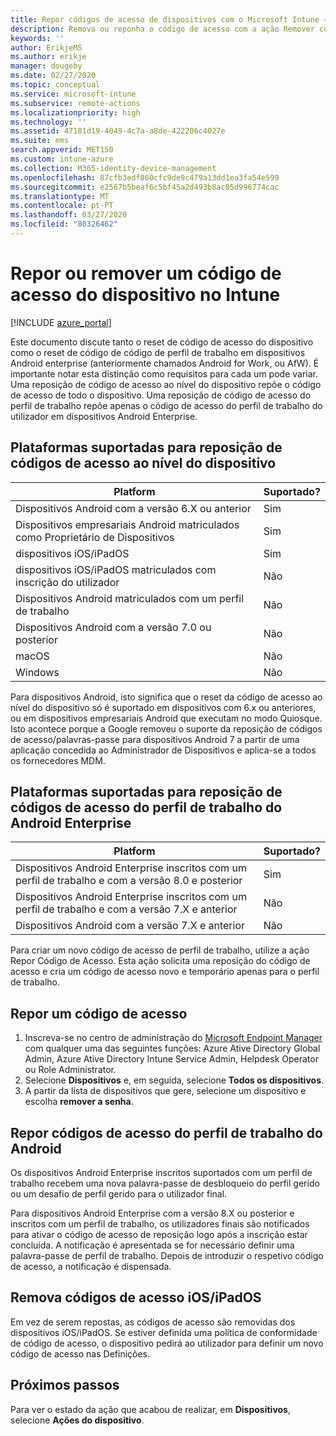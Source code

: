 ```yaml
---
title: Repor códigos de acesso de dispositivos com o Microsoft Intune – Azure | Microsoft Docs
description: Remova ou reponha o código de acesso com a ação Remover código de acesso nos dispositivos dos quais faça a gestão ou monitorização com o Intune.
keywords: ''
author: ErikjeMS
ms.author: erikje
manager: dougeby
ms.date: 02/27/2020
ms.topic: conceptual
ms.service: microsoft-intune
ms.subservice: remote-actions
ms.localizationpriority: high
ms.technology: ''
ms.assetid: 47181d19-4049-4c7a-a8de-422206c4027e
ms.suite: ems
search.appverid: MET150
ms.custom: intune-azure
ms.collection: M365-identity-device-management
ms.openlocfilehash: 87cfb3edf860cfc9de9c479a13dd1ea3fa54e599
ms.sourcegitcommit: e2567b5beaf6c5bf45a2d493b8ac05d996774cac
ms.translationtype: MT
ms.contentlocale: pt-PT
ms.lasthandoff: 03/27/2020
ms.locfileid: "80326462"
---
```

# <a name="reset-or-remove-a-device-passcode-in-intune"></a>Repor ou remover um código de acesso do dispositivo no Intune

[!INCLUDE [azure_portal](../includes/azure_portal.md)]

Este documento discute tanto o reset de código de acesso do dispositivo como o reset de código de código de perfil de trabalho em dispositivos Android enterprise (anteriormente chamados Android for Work, ou AfW). É importante notar esta distinção como requisitos para cada um pode variar. Uma reposição de código de acesso ao nível do dispositivo repõe o código de acesso de todo o dispositivo. Uma reposição de código de acesso do perfil de trabalho repõe apenas o código de acesso do perfil de trabalho do utilizador em dispositivos Android Enterprise.

## <a name="supported-platforms-for-device-level-passcode-reset"></a>Plataformas suportadas para reposição de códigos de acesso ao nível do dispositivo

| Platform | Suportado? |
| ---- | ---- |
| Dispositivos Android com a versão 6.X ou anterior | Sim |
| Dispositivos empresariais Android matriculados como Proprietário de Dispositivos | Sim |
| dispositivos iOS/iPadOS | Sim |
| dispositivos iOS/iPadOS matriculados com inscrição do utilizador | Não |
| Dispositivos Android matriculados com um perfil de trabalho | Não |
| Dispositivos Android com a versão 7.0 ou posterior | Não |
| macOS | Não |
| Windows | Não |

Para dispositivos Android, isto significa que o reset da código de acesso ao nível do dispositivo só é suportado em dispositivos com 6.x ou anteriores, ou em dispositivos empresariais Android que executam no modo Quiosque. Isto acontece porque a Google removeu o suporte da reposição de códigos de acesso/palavras-passe para dispositivos Android 7 a partir de uma aplicação concedida ao Administrador de Dispositivos e aplica-se a todos os fornecedores MDM.

## <a name="supported-platforms-for-android-enterprise-work-profile-passcode-reset"></a>Plataformas suportadas para reposição de códigos de acesso do perfil de trabalho do Android Enterprise

| Platform | Suportado? |
| ---- | ---- |
| Dispositivos Android Enterprise inscritos com um perfil de trabalho e com a versão 8.0 e posterior | Sim |
| Dispositivos Android Enterprise inscritos com um perfil de trabalho e com a versão 7.X e anterior | Não |
| Dispositivos Android com a versão 7.X e anterior | Não |

Para criar um novo código de acesso de perfil de trabalho, utilize a ação Repor Código de Acesso. Esta ação solicita uma reposição do código de acesso e cria um código de acesso novo e temporário apenas para o perfil de trabalho. 

## <a name="reset-a-passcode"></a>Repor um código de acesso


1. Inscreva-se no centro de administração do [Microsoft Endpoint Manager](https://go.microsoft.com/fwlink/?linkid=2109431) com qualquer uma das seguintes funções: Azure Ative Directory Global Admin, Azure Ative Directory Intune Service Admin, Helpdesk Operator ou Role Administrator.
2. Selecione **Dispositivos** e, em seguida, selecione **Todos os dispositivos**.
3. A partir da lista de dispositivos que gere, selecione um dispositivo e escolha **remover a senha**.

## <a name="reset-android-work-profile-passcodes"></a>Repor códigos de acesso do perfil de trabalho do Android

Os dispositivos Android Enterprise inscritos suportados com um perfil de trabalho recebem uma nova palavra-passe de desbloqueio do perfil gerido ou um desafio de perfil gerido para o utilizador final.

Para dispositivos Android Enterprise com a versão 8.X ou posterior e inscritos com um perfil de trabalho, os utilizadores finais são notificados para ativar o código de acesso de reposição logo após a inscrição estar concluída. A notificação é apresentada se for necessário definir uma palavra-passe de perfil de trabalho. Depois de introduzir o respetivo código de acesso, a notificação é dispensada.


## <a name="remove-iosipados-passcodes"></a>Remova códigos de acesso iOS/iPadOS

Em vez de serem repostas, as códigos de acesso são removidas dos dispositivos iOS/iPadOS. Se estiver definida uma política de conformidade de código de acesso, o dispositivo pedirá ao utilizador para definir um novo código de acesso nas Definições.

## <a name="next-steps"></a>Próximos passos

Para ver o estado da ação que acabou de realizar, em **Dispositivos**, selecione **Ações do dispositivo**.
